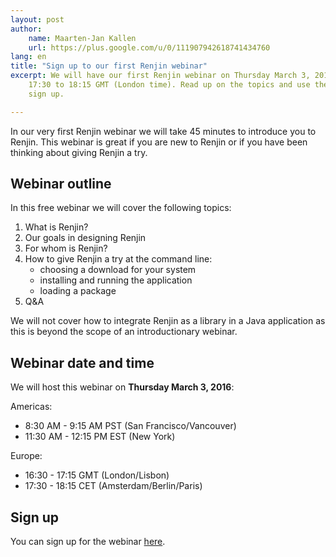 ```yaml
---
layout: post
author: 
    name: Maarten-Jan Kallen
    url: https://plus.google.com/u/0/111907942618741434760
lang: en
title: "Sign up to our first Renjin webinar"
excerpt: We will have our first Renjin webinar on Thursday March 3, 2016 from
    17:30 to 18:15 GMT (London time). Read up on the topics and use the link to
    sign up.

---
```

  
In our very first Renjin webinar we will take 45 minutes to introduce you to
Renjin. This webinar is great if you are new to Renjin or if you have been
thinking about giving Renjin a try.

## Webinar outline

In this free webinar we will cover the following topics:

 1. What is Renjin?
 2. Our goals in designing Renjin
 3. For whom is Renjin?
 4. How to give Renjin a try at the command line:
      - choosing a download for your system
      - installing and running the application
      - loading a package
 5. Q&A

We will not cover how to integrate Renjin as a library in a Java application as
this is beyond the scope of an introductionary webinar.

## Webinar date and time

We will host this webinar on **Thursday March 3, 2016**:

Americas:

 * 8:30 AM - 9:15 AM PST (San Francisco/Vancouver)
 * 11:30 AM - 12:15 PM EST (New York)

Europe:

 * 16:30 - 17:15 GMT (London/Lisbon)
 * 17:30 - 18:15 CET (Amsterdam/Berlin/Paris)

## Sign up

You can sign up for the webinar [here](https://attendee.gotowebinar.com/register/2604583989233495298).

